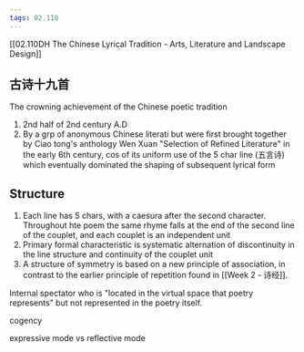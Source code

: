 ```yaml
---
tags: 02.110
---
```

[[02.110DH The Chinese Lyrical Tradition - Arts, Literature and Landscape Design]]

## 古诗十九首
The crowning achievement of the Chinese poetic tradition
1. 2nd half of 2nd century A.D
2. By a grp of anonymous Chinese literati but were first brought together by Ciao tong's anthology Wen Xuan "Selection of Refined Literature" in the early 6th century, cos of its uniform use of the 5 char line (五言诗) which eventually dominated the shaping of subsequent lyrical form

## Structure
1. Each line has 5 chars, with a caesura after the second character. Throughout hte poem the same rhyme falls at the end of the second line of the couplet, and each couplet is an independent unit
2. Primary formal characteristic is systematic alternation of discontinuity in the line structure and continuity of the couplet unit
3. A structure of symmetry is based on a new principle of association, in contrast to the earlier principle of repetition found in [[Week 2 - 诗经]].

Internal spectator who is "located in the virtual space that poetry represents" but not represented in the poetry itself.

cogency

expressive mode
vs
reflective mode

